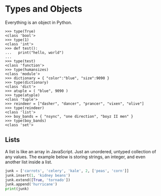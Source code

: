 # Types and Objects

Everything is an object in Python.

```
>>> type(True)
<class 'bool'>
>>> type(1)
<class 'int'>
>>> def test():
...   print("hello, world")
... 
>>> type(test)
<class 'function'>
>>> type(humansizes)
<class 'module'>
>>> dictionary = { "color":"blue", "size":9090 }
>>> type(dictionary)
<class 'dict'>
>>> atuple = ( "blue", 9090 )
>>> type(atuple)
<class 'tuple'>
>>> reindeer = ["dasher", "dancer", "prancer", "vixen", "olive"]
>>> type(reindeer)
<class 'list'>
>>> boy_bands = { "nsync", "one direction", "boyz II men" }
>>> type(boy_bands)
<class 'set'>
```

## Lists

A list is like an array in JavaScript. Just an unordered, untyped collection of any values. The example below is storing strings, an integer, and even another list inside a list.

```python
junk = ['carrots', 'celery', 'kale', 2, ['peas', 'corn']] 
junk.insert(1, 'kidney beans')
junk.extend([True, 'tornado'])
junk.append('hurricane')
print(junk)
```